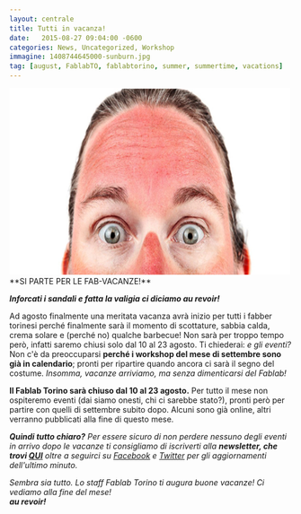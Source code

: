 ```yaml
---
layout: centrale
title: Tutti in vacanza!
date:   2015-08-27 09:04:00 -0600
categories: News, Uncategorized, Workshop
immagine: 1408744645000-sunburn.jpg
tag: [august, FablabTO, fablabtorino, summer, summertime, vacations]
---
```

<img src="/img/blog/1408744645000-sunburn.jpg" width="500" height="333">
**SI PARTE PER LE FAB-VACANZE!**

**_Inforcati i sandali e fatta la valigia ci diciamo au revoir!_**    

Ad agosto finalmente una meritata vacanza avrà inizio per tutti i fabber torinesi perché finalmente sarà il momento di scottature, sabbia calda, crema solare e (perché no) qualche barbecue!
Non sarà per troppo tempo però, infatti saremo chiusi solo dal 10 al 23 agosto. Ti chiederai: _e gli eventi?_ Non c'è da preoccuparsi **perché i workshop del mese di settembre sono già in calendario**; pronti per ripartire quando ancora ci sarà il segno del costume. _Insomma, vacanze arriviamo, ma senza dimenticarsi del Fablab!_

**Il Fablab Torino sarà chiuso dal 10 al 23 agosto.**
Per tutto il mese non ospiteremo eventi (dai siamo onesti, chi ci sarebbe stato?), pronti però per partire con quelli di settembre subito dopo. Alcuni sono già online, altri verranno pubblicati alla fine di questo mese.

**_Quindi tutto chiaro?_** _Per essere sicuro di non perdere nessuno degli eventi in arrivo dopo le vacanze ti consigliamo di iscriverti alla **newsletter, che trovi [QUI](http://fablabtorino.org/newsletter/)** oltre a seguirci su [Facebook](https://www.facebook.com/fablabtorino?ref=aymt_homepage_panel) e [Twitter](https://twitter.com/Fablabtorino) per gli aggiornamenti dell'ultimo minuto._

_Sembra sia tutto.
Lo staff Fablab Torino ti augura buone vacanze!
Ci vediamo alla fine del mese!  
**au revoir!**_
